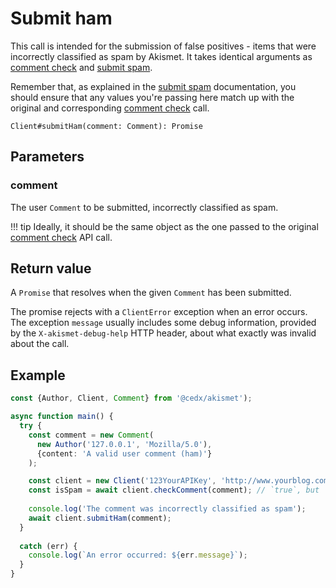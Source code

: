 # Submit ham
This call is intended for the submission of false positives - items that were incorrectly classified as spam by Akismet. It takes identical arguments as [comment check](comment_check.md) and [submit spam](submit_spam.md).

Remember that, as explained in the [submit spam](submit_spam.md) documentation, you should ensure that any values you're passing here match up with the original and corresponding [comment check](comment_check.md) call.

```
Client#submitHam(comment: Comment): Promise
```

## Parameters

### comment
The user `Comment` to be submitted, incorrectly classified as spam.

!!! tip
    Ideally, it should be the same object as the one passed to the original [comment check](comment_check.md) API call.

## Return value
A `Promise` that resolves when the given `Comment` has been submitted.

The promise rejects with a `ClientError` exception when an error occurs.
The exception `message` usually includes some debug information, provided by the `X-akismet-debug-help` HTTP header, about what exactly was invalid about the call.

## Example

```ts
const {Author, Client, Comment} from '@cedx/akismet');

async function main() {
  try {
    const comment = new Comment(
      new Author('127.0.0.1', 'Mozilla/5.0'),
      {content: 'A valid user comment (ham)'}
    );

    const client = new Client('123YourAPIKey', 'http://www.yourblog.com');
    const isSpam = await client.checkComment(comment); // `true`, but `false` expected.
    
    console.log('The comment was incorrectly classified as spam');
    await client.submitHam(comment);
  }
    
  catch (err) {
    console.log(`An error occurred: ${err.message}`);
  }
}
```
